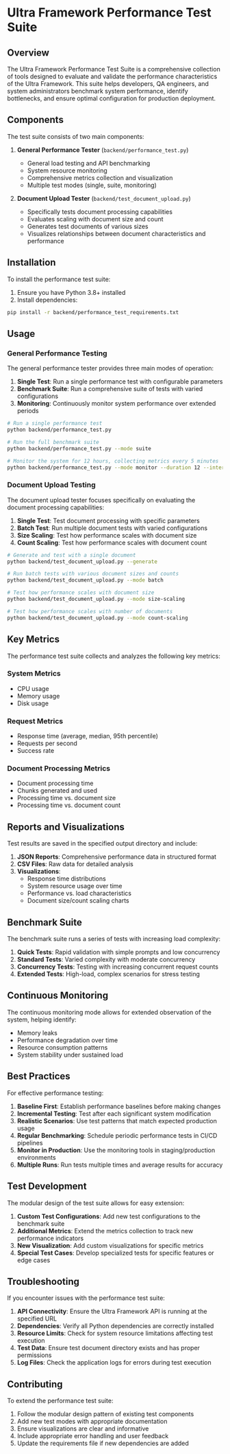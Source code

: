 # Ultra Framework Performance Test Suite

## Overview

The Ultra Framework Performance Test Suite is a comprehensive collection of tools designed to evaluate and validate the performance characteristics of the Ultra Framework. This suite helps developers, QA engineers, and system administrators benchmark system performance, identify bottlenecks, and ensure optimal configuration for production deployment.

## Components

The test suite consists of two main components:

1. **General Performance Tester** (`backend/performance_test.py`)
   - General load testing and API benchmarking
   - System resource monitoring
   - Comprehensive metrics collection and visualization
   - Multiple test modes (single, suite, monitoring)

2. **Document Upload Tester** (`backend/test_document_upload.py`)
   - Specifically tests document processing capabilities
   - Evaluates scaling with document size and count
   - Generates test documents of various sizes
   - Visualizes relationships between document characteristics and performance

## Installation

To install the performance test suite:

1. Ensure you have Python 3.8+ installed
2. Install dependencies:

```bash
pip install -r backend/performance_test_requirements.txt
```

## Usage

### General Performance Testing

The general performance tester provides three main modes of operation:

1. **Single Test**: Run a single performance test with configurable parameters
2. **Benchmark Suite**: Run a comprehensive suite of tests with varied configurations
3. **Monitoring**: Continuously monitor system performance over extended periods

```bash
# Run a single performance test
python backend/performance_test.py

# Run the full benchmark suite
python backend/performance_test.py --mode suite

# Monitor the system for 12 hours, collecting metrics every 5 minutes
python backend/performance_test.py --mode monitor --duration 12 --interval 5
```

### Document Upload Testing

The document upload tester focuses specifically on evaluating the document processing capabilities:

1. **Single Test**: Test document processing with specific parameters
2. **Batch Test**: Run multiple document tests with varied configurations
3. **Size Scaling**: Test how performance scales with document size
4. **Count Scaling**: Test how performance scales with document count

```bash
# Generate and test with a single document
python backend/test_document_upload.py --generate

# Run batch tests with various document sizes and counts
python backend/test_document_upload.py --mode batch

# Test how performance scales with document size
python backend/test_document_upload.py --mode size-scaling

# Test how performance scales with number of documents
python backend/test_document_upload.py --mode count-scaling
```

## Key Metrics

The performance test suite collects and analyzes the following key metrics:

### System Metrics
- CPU usage
- Memory usage
- Disk usage

### Request Metrics
- Response time (average, median, 95th percentile)
- Requests per second
- Success rate

### Document Processing Metrics
- Document processing time
- Chunks generated and used
- Processing time vs. document size
- Processing time vs. document count

## Reports and Visualizations

Test results are saved in the specified output directory and include:

1. **JSON Reports**: Comprehensive performance data in structured format
2. **CSV Files**: Raw data for detailed analysis
3. **Visualizations**:
   - Response time distributions
   - System resource usage over time
   - Performance vs. load characteristics
   - Document size/count scaling charts

## Benchmark Suite

The benchmark suite runs a series of tests with increasing load complexity:

1. **Quick Tests**: Rapid validation with simple prompts and low concurrency
2. **Standard Tests**: Varied complexity with moderate concurrency
3. **Concurrency Tests**: Testing with increasing concurrent request counts
4. **Extended Tests**: High-load, complex scenarios for stress testing

## Continuous Monitoring

The continuous monitoring mode allows for extended observation of the system, helping identify:

- Memory leaks
- Performance degradation over time
- Resource consumption patterns
- System stability under sustained load

## Best Practices

For effective performance testing:

1. **Baseline First**: Establish performance baselines before making changes
2. **Incremental Testing**: Test after each significant system modification
3. **Realistic Scenarios**: Use test patterns that match expected production usage
4. **Regular Benchmarking**: Schedule periodic performance tests in CI/CD pipelines
5. **Monitor in Production**: Use the monitoring tools in staging/production environments
6. **Multiple Runs**: Run tests multiple times and average results for accuracy

## Test Development

The modular design of the test suite allows for easy extension:

1. **Custom Test Configurations**: Add new test configurations to the benchmark suite
2. **Additional Metrics**: Extend the metrics collection to track new performance indicators
3. **New Visualization**: Add custom visualizations for specific metrics
4. **Special Test Cases**: Develop specialized tests for specific features or edge cases

## Troubleshooting

If you encounter issues with the performance test suite:

1. **API Connectivity**: Ensure the Ultra Framework API is running at the specified URL
2. **Dependencies**: Verify all Python dependencies are correctly installed
3. **Resource Limits**: Check for system resource limitations affecting test execution
4. **Test Data**: Ensure test document directory exists and has proper permissions
5. **Log Files**: Check the application logs for errors during test execution

## Contributing

To extend the performance test suite:

1. Follow the modular design pattern of existing test components
2. Add new test modes with appropriate documentation
3. Ensure visualizations are clear and informative
4. Include appropriate error handling and user feedback
5. Update the requirements file if new dependencies are added 